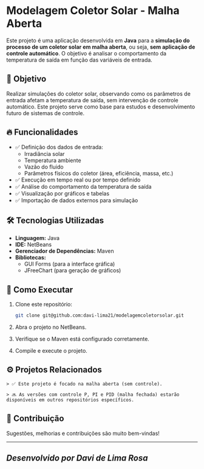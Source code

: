# Modelagem Coletor Solar - Malha Aberta

Este projeto é uma aplicação desenvolvida em **Java** para a **simulação do processo de um coletor solar em malha aberta**, ou seja, **sem aplicação de controle automático**. O objetivo é analisar o comportamento da temperatura de saída em função das variáveis de entrada.

## 🎯 Objetivo

Realizar simulações do coletor solar, observando como os parâmetros de entrada afetam a temperatura de saída, sem intervenção de controle automático. Este projeto serve como base para estudos e desenvolvimento futuro de sistemas de controle.

## 🔥 Funcionalidades

- ✅ Definição dos dados de entrada:
  - Irradiância solar
  - Temperatura ambiente
  - Vazão do fluido
  - Parâmetros físicos do coletor (área, eficiência, massa, etc.)
- ✅ Execução em tempo real ou por tempo definido
- ✅ Análise do comportamento da temperatura de saída
- ✅ Visualização por gráficos e tabelas
- ✅ Importação de dados externos para simulação

## 🛠️ Tecnologias Utilizadas

- **Linguagem:** Java
- **IDE:** NetBeans
- **Gerenciador de Dependências:** Maven
- **Bibliotecas:**
  - GUI Forms (para a interface gráfica)
  - JFreeChart (para geração de gráficos)

## 🚀 Como Executar

1. Clone este repositório:
   ```sh
   git clone git@github.com:davi-lima21/modelagemcoletorsolar.git
2. Abra o projeto no NetBeans.

3. Verifique se o Maven está configurado corretamente.

4. Compile e execute o projeto.

## ⚙️ Projetos Relacionados

    > ✅ Este projeto é focado na malha aberta (sem controle).

    > 🔜 As versões com controle P, PI e PID (malha fechada) estarão disponíveis em outros repositórios específicos.

## 🤝 Contribuição

Sugestões, melhorias e contribuições são muito bem-vindas!

---
_Desenvolvido por Davi de Lima Rosa_
---
